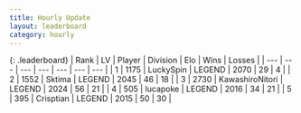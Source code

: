 ```yaml
---
title: Hourly Update
layout: leaderboard
category: hourly
---
```


{: .leaderboard}
| Rank | LV | Player | Division | Elo | Wins | Losses |
| --- | --- | --- | --- | --- | --- | --- |
| <span data-change="0">1</span> | 1175 | <span title="ID: 498412">LuckySpin</span> | LEGEND | <span data-change="0">2070</span> | <span data-change="0">29</span> | <span data-change="0">4</span> |
| <span data-change="0">2</span> | 1552 | <span title="ID: 353063">Sktima</span> | LEGEND | <span data-change="0">2045</span> | <span data-change="0">46</span> | <span data-change="0">18</span> |
| <span data-change="0">3</span> | 2730 | <span title="ID: 164871">KawashiroNitori</span> | LEGEND | <span data-change="0">2024</span> | <span data-change="0">56</span> | <span data-change="0">21</span> |
| <span data-change="1">4</span> | 505 | <span title="ID: 41925">lucapoke</span> | LEGEND | <span data-change="0">2016</span> | <span data-change="0">34</span> | <span data-change="0">21</span> |
| <span data-change="1">5</span> | 395 | <span title="ID: 665674">Crisptian</span> | LEGEND | <span data-change="0">2015</span> | <span data-change="0">50</span> | <span data-change="0">30</span> |